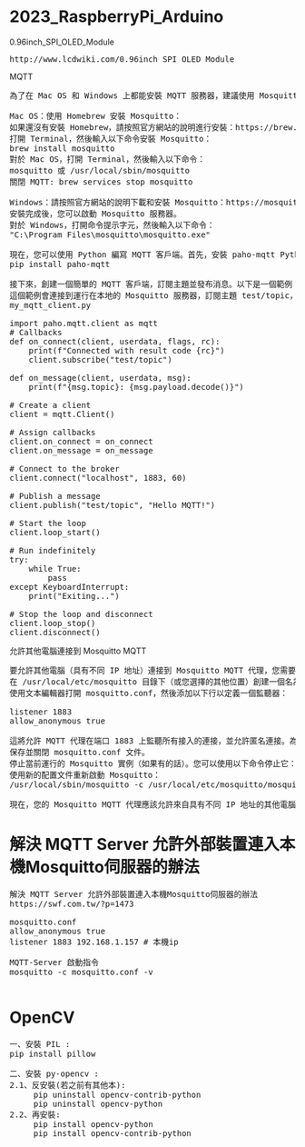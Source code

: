 # 2023_RaspberryPi_Arduino
0.96inch_SPI_OLED_Module
<pre>
http://www.lcdwiki.com/0.96inch_SPI_OLED_Module
</pre>
MQTT
<pre>
為了在 Mac OS 和 Windows 上都能安裝 MQTT 服務器，建議使用 Mosquitto。Mosquitto 是一個開源的 MQTT 代理服務器，支持多個平台。首先，您需要在您的電腦上安裝 Mosquitto。以下是安裝方法：

Mac OS：使用 Homebrew 安裝 Mosquitto：
如果還沒有安裝 Homebrew，請按照官方網站的說明進行安裝：https://brew.sh/
打開 Terminal，然後輸入以下命令安裝 Mosquitto：
brew install mosquitto
對於 Mac OS，打開 Terminal，然後輸入以下命令：
mosquitto 或 /usr/local/sbin/mosquitto
關閉 MQTT: brew services stop mosquitto

Windows：請按照官方網站的說明下載和安裝 Mosquitto：https://mosquitto.org/download/
安裝完成後，您可以啟動 Mosquitto 服務器。
對於 Windows，打開命令提示字元，然後輸入以下命令：
"C:\Program Files\mosquitto\mosquitto.exe"

現在，您可以使用 Python 編寫 MQTT 客戶端。首先，安裝 paho-mqtt Python 庫：
pip install paho-mqtt

接下來，創建一個簡單的 MQTT 客戶端，訂閱主題並發布消息。以下是一個範例：
這個範例會連接到運行在本地的 Mosquitto 服務器，訂閱主題 test/topic，並發布一條消息。當收到新消息時，它會打印主題和消息內容。
my_mqtt_client.py

import paho.mqtt.client as mqtt
# Callbacks
def on_connect(client, userdata, flags, rc):
    print(f"Connected with result code {rc}")
    client.subscribe("test/topic")

def on_message(client, userdata, msg):
    print(f"{msg.topic}: {msg.payload.decode()}")

# Create a client
client = mqtt.Client()

# Assign callbacks
client.on_connect = on_connect
client.on_message = on_message

# Connect to the broker
client.connect("localhost", 1883, 60)

# Publish a message
client.publish("test/topic", "Hello MQTT!")

# Start the loop
client.loop_start()

# Run indefinitely
try:
    while True:
        pass
except KeyboardInterrupt:
    print("Exiting...")

# Stop the loop and disconnect
client.loop_stop()
client.disconnect()
</pre>
允許其他電腦連接到 Mosquitto MQTT
<pre>
要允許其他電腦（具有不同 IP 地址）連接到 Mosquitto MQTT 代理，您需要創建一個配置文件，並在其中定義一個監聽器，以便允許遠程訪問。請按照以下步驟操作：
在 /usr/local/etc/mosquitto 目錄下（或您選擇的其他位置）創建一個名為 mosquitto.conf 的文件。
使用文本編輯器打開 mosquitto.conf，然後添加以下行以定義一個監聽器：

listener 1883
allow_anonymous true

這將允許 MQTT 代理在端口 1883 上監聽所有接入的連接，並允許匿名連接。為了安全起見，您可以考慮使用身份驗證和加密，而不是允許匿名連接。有關如何配置身份驗證和加密的更多信息，請查看 Mosquitto 文檔。
保存並關閉 mosquitto.conf 文件。
停止當前運行的 Mosquitto 實例（如果有的話）。您可以使用以下命令停止它：
使用新的配置文件重新啟動 Mosquitto：
/usr/local/sbin/mosquitto -c /usr/local/etc/mosquitto/mosquitto.conf

現在，您的 Mosquitto MQTT 代理應該允許來自具有不同 IP 地址的其他電腦的連接。請注意，您需要確保您的網絡防火牆允許流量通過端口 1883。
</pre>
# 解決 MQTT Server 允許外部裝置連入本機Mosquitto伺服器的辦法
<pre>
解決 MQTT Server 允許外部裝置連入本機Mosquitto伺服器的辦法
https://swf.com.tw/?p=1473

mosquitto.conf
allow_anonymous true
listener 1883 192.168.1.157 # 本機ip

MQTT-Server 啟動指令
mosquitto -c mosquitto.conf -v

</pre>

# OpenCV
<pre>
一、安裝 PIL :
pip install pillow

二、安裝 py-opencv :
2.1、反安裝(若之前有其他本):
     pip uninstall opencv-contrib-python
     pip uninstall opencv-python
2.2、再安裝:
     pip install opencv-python
     pip install opencv-contrib-python
</pre>
